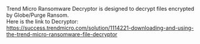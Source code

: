 Trend Micro Ransomware Decryptor is designed to decrypt files encrypted by Globe/Purge Ransom.\
Here is the link to Decryptor:\
https://success.trendmicro.com/solution/1114221-downloading-and-using-the-trend-micro-ransomware-file-decryptor
